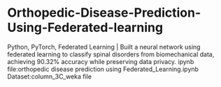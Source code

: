 # Orthopedic-Disease-Prediction-Using-Federated-learning
Python, PyTorch, Federated Learning | Built a neural network using federated learning to classify spinal disorders from biomechanical data, achieving 90.32% accuracy while preserving data privacy.
ipynb file:orthopedic disease prediction using Federated_Learning.ipynb
Dataset:column_3C_weka file
